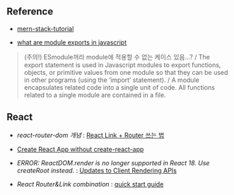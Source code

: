 ## Reference

-   [mern-stack-tutorial](https://www.mongodb.com/languages/mern-stack-tutorial)

-   [what are module exports in javascript](https://www.educative.io/answers/what-are-module-exports-in-javascript)

> (주의!) ESmodule꺼라 module에 적용할 수 없는 케이스 있음...? / The export statement is used in Javascript modules to export functions, objects, or primitive values from one module so that they can be used in other programs (using the ‘import’ statement). / A module encapsulates related code into a single unit of code. All functions related to a single module are contained in a file.

## React

-   _react-router-dom 개념_ : [React Link + Router 쓰는 법](https://v5.reactrouter.com/web/guides/quick-start)

-   [Create React App without create-react-app](https://blog.bitsrc.io/create-react-app-without-create-react-app-b0a5806a92)

-   _ERROR: ReactDOM.render is no longer supported in React 18. Use createRoot instead._ : [Updates to Client Rendering APIs](https://reactjs.org/blog/2022/03/08/react-18-upgrade-guide.html#updates-to-client-rendering-apis)

-   _React Router&Link combination_ : [quick start guide](https://v5.reactrouter.com/web/guides/quick-start)
